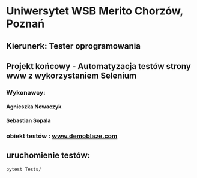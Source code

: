 # Uniwersytet WSB Merito Chorzów, Poznań

## Kierunerk: Tester oprogramowania

## Projekt końcowy - Automatyzacja testów strony www z wykorzystaniem Selenium

### Wykonawcy:
#### Agnieszka Nowaczyk
#### Sebastian Sopala

### obiekt testów : www.demoblaze.com

## uruchomienie testów:
```shell
pytest Tests/
```

